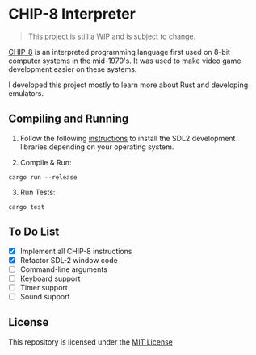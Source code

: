 # CHIP-8 Interpreter

> This project is still a WIP and is subject to change.

[CHIP-8](https://en.wikipedia.org/wiki/CHIP-8) is an interpreted programming language first used on 8-bit computer systems in the mid-1970's. It was used to make video game development easier on these systems.

I developed this project mostly to learn more about Rust and developing emulators.

## Compiling and Running

1. Follow the following [instructions](https://github.com/Rust-SDL2/rust-sdl2#sdl20-development-libraries) to install the SDL2 development libraries depending on your operating system.

2. Compile & Run:
```
cargo run --release
```

3. Run Tests:
```
cargo test
```

## To Do List
- [X] Implement all CHIP-8 instructions
- [X] Refactor SDL-2 window code
- [ ] Command-line arguments
- [ ] Keyboard support
- [ ] Timer support
- [ ] Sound support

## License
This repository is licensed under the [MIT License](LICENSE.md)
